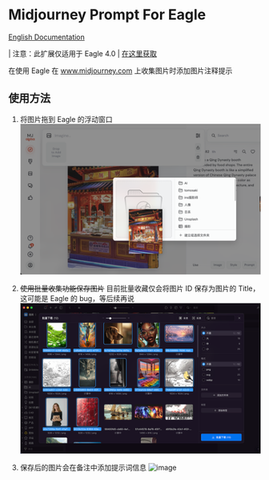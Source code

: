 # Midjourney Prompt For Eagle

[English Documentation](./README_EN.md)

| 注意：此扩展仅适用于 Eagle 4.0
| [在这里获取](https://cn.eagle.cool/blog/post/4.0-beta)

在使用 Eagle 在 www.midjourney.com 上收集图片时添加图片注释提示

## 使用方法

1. 将图片拖到 Eagle 的浮动窗口
   ![image](./images/CleanShot%202024-06-15%20at%2022.38.23@2x.png)

2. ~~使用批量收集功能保存图片~~
   目前批量收藏仅会将图片 ID 保存为图片的 Title，这可能是 Eagle 的 bug，等后续再说
   ![image](./images/CleanShot%202024-06-15%20at%2022.52.48@2x.png)

3. 保存后的图片会在备注中添加提示词信息
   ![image](images/257471718526513_.pic.jpg)
